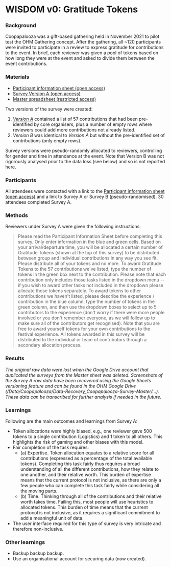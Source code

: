 # WISDOM v0: Gratitude Tokens

### Background
Coopapalooza was a gift-based gathering held in November 2021 to pilot test the OHM Gathering concept. After the gathering, all ~120 participants were invited to participate in a review to express gratitude for contributions to the event. In brief, each reviewer was given a pool of tokens based on how long they were at the event and asked to divide them between the event contributions. 

### Materials
- [Participant information sheet (open access)](https://doc.clickup.com/36615879/d/h/12xdp7-62/0ea39f14bc5b86a)
- [Survey Version A (open access)](https://docs.google.com/spreadsheets/d/1Gw0ad-vmj8upSXEdeHZLK0JE8MZPralOwEeyQB_h3EY/edit?usp=sharing)
- [Master spreadsheet (restricted access)](https://docs.google.com/spreadsheets/d/1tEBpY5dNKp22FzX7kWFUcOPZwXSTGdos5uhQbA-ymk0/edit?usp=sharing)

Two versions of the survey were created:
1. [_Version A_](https://docs.google.com/spreadsheets/d/1Gw0ad-vmj8upSXEdeHZLK0JE8MZPralOwEeyQB_h3EY/edit?usp=sharing) contained a list of 57 contributions that had been pre-identified by core organisers, plus a number of empty rows where reviewers could add more contributions not already listed. 
2. _Version B_ was identical to _Version A_ but without the pre-identified set of contributions (only empty rows). 

Survey versions were pseudo-randomly allocated to reviewers, controlling for gender and time in attendance at the event. Note that Version B was not rigorously analysed prior to the data loss (see below) and so is not reported here. 

### Participants
All attendees were contacted with a link to the [Participant information sheet (open access)](https://doc.clickup.com/36615879/d/h/12xdp7-62/0ea39f14bc5b86a) and a link to Survey A or Survey B (pseudo-randomised). 30 attendees completed Survey A. 

### Methods

Reviewers under Survey A were given the following instructions:

> Please read the Participant Information Sheet before completing this survey. Only enter information in the blue and green cells. Based on your arrival/departure time, you will be allocated a certain number of Gratitude Tokens (shown at the top of this survey) to be distributed between group and individual contributions in any way you see fit. Please distribute all of your tokens and no more. To award Gratitude Tokens to the 57 contributions we've listed, type the number of tokens in the green box next to the contribution. Please note that each contribution only includes those tasks listed in the dropdown menu -- if you wish to award other tasks not included in the dropdown please allocate those tokens separately. To award tokens to other contributions we haven't listed, please describe the experience / contribution in the blue column, type the number of tokens in the green column, and then use the dropdown boxes to select up to 5 contributors to the experience (don't worry if there were more people involved or you don't remember everyone, as we will follow up to make sure all of the contributors get recognised). Note that you are free to award yourself tokens for your own contributions to the festival experience. All tokens awarded in this survey will be distributed to the individual or team of contributors through a secondary allocation process.

### Results
_The original raw data were lost when the Google Drive account that duplicated the surveys from the Master sheet was deleted. Screenshots of the Survey A raw data have been recovered using the Google Sheets versioning feature and can be found in the OHM Google Drive (/Data/Coopapalooza/Data-Recovery_Coopapalooza-Survey-Master/...). These data can be transcribed for further analysis if needed in the future._

### Learnings
Following are the main outcomes and learnings from Survey A:
- Token allocations were highly biased, e.g., one reviewer gave 500 tokens to a single contribution (Logistics) and 1 token to all others. This highlights the risk of gaming and other biases with this model.
- Fair completion of the task requires:
  - (a) Expertise. Token allocation equates to a relative score for all contributions (expressed as a percentage of the total available tokens). Completing this task fairly thus requires a broad understanding of all the different contributions, how they relate to one another, and their relative worth. This burden of expertise means that the current protocol is not inclusive, as there are only a few people who can complete this task fairly while considering all the moving parts.
  - (b) Time. Thinking through all of the contributions and their relative worth takes time. Failing this, most people will use heuristics to allocated tokens. This burden of time means that the current protocol is not inclusive, as it requires a significant commitment to add a meaningful unit of data.
- The user interface required for this type of survey is very intricate and therefore non-inclusive.

### Other learnings
- Backup backup backup.
- Use an organisational account for securing data (now created).
